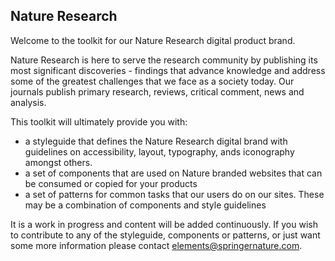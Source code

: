 ## Nature Research

Welcome to the toolkit for our Nature Research digital product brand.  

Nature Research is here to serve the research community by publishing its most significant discoveries - findings that advance knowledge and address some of the greatest challenges that we face as a society today. Our journals publish primary research, reviews, critical comment, news and analysis.  

This toolkit will ultimately provide you with:

- a styleguide that defines the Nature Research digital brand with guidelines on accessibility, layout, typography, ands iconography amongst others.
- a set of components that are used on Nature branded websites that can be consumed or copied for your products
- a set of patterns for common tasks that our users do on our sites. These may be a combination of components and style guidelines


It is a work in progress and content will be added continuously. If you wish to contribute to any of the styleguide, components or patterns, or just want some more information please contact elements@springernature.com. 


